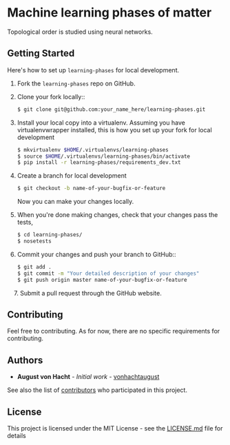 # Machine learning phases of matter

Topological order is studied using neural networks.

## Getting Started

Here's how to set up `learning-phases` for local development.

1. Fork the `learning-phases` repo on GitHub.
2. Clone your fork locally::

    ```bash
    $ git clone git@github.com:your_name_here/learning-phases.git
    ```

3. Install your local copy into a virtualenv. Assuming you have virtualenvwrapper installed, this is how you set up your fork for local development

    ```bash
    $ mkvirtualenv $HOME/.virtualenvs/learning-phases
    $ source $HOME/.virtualenvs/learning-phases/bin/activate
    $ pip install -r learning-phases/requirements_dev.txt
    ```

4. Create a branch for local development

    ```bash
    $ git checkout -b name-of-your-bugfix-or-feature
    ```

   Now you can make your changes locally.

5. When you're done making changes, check that your changes pass the tests,

    ```bash
    $ cd learning-phases/
    $ nosetests
    ```

6. Commit your changes and push your branch to GitHub::

    ```bash
    $ git add .
    $ git commit -m "Your detailed description of your changes"
    $ git push origin master name-of-your-bugfix-or-feature
    ```
    
7. Submit a pull request through the GitHub website.

## Contributing

Feel free to contributing. As for now, there are no specific requirements for contributing.

## Authors

* **August von Hacht** - *Initial work* - [vonhachtaugust](https://github.com/vonhachtaugust)

See also the list of [contributors](https://github.com/vonhachtaugust/learning-phases/contributors) who participated in this project.

## License

This project is licensed under the MIT License - see the [LICENSE.md](LICENSE.md) file for details

